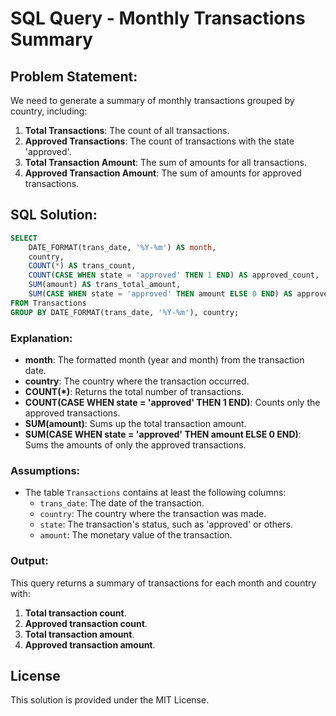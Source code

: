 
# SQL Query - Monthly Transactions Summary

## Problem Statement:
We need to generate a summary of monthly transactions grouped by country, including:
1. **Total Transactions**: The count of all transactions.
2. **Approved Transactions**: The count of transactions with the state 'approved'.
3. **Total Transaction Amount**: The sum of amounts for all transactions.
4. **Approved Transaction Amount**: The sum of amounts for approved transactions.

## SQL Solution:

```sql
SELECT 
    DATE_FORMAT(trans_date, '%Y-%m') AS month, 
    country, 
    COUNT(*) AS trans_count, 
    COUNT(CASE WHEN state = 'approved' THEN 1 END) AS approved_count, 
    SUM(amount) AS trans_total_amount, 
    SUM(CASE WHEN state = 'approved' THEN amount ELSE 0 END) AS approved_total_amount
FROM Transactions
GROUP BY DATE_FORMAT(trans_date, '%Y-%m'), country;
```

### Explanation:

- **month**: The formatted month (year and month) from the transaction date.
- **country**: The country where the transaction occurred.
- **COUNT(*)**: Returns the total number of transactions.
- **COUNT(CASE WHEN state = 'approved' THEN 1 END)**: Counts only the approved transactions.
- **SUM(amount)**: Sums up the total transaction amount.
- **SUM(CASE WHEN state = 'approved' THEN amount ELSE 0 END)**: Sums the amounts of only the approved transactions.

### Assumptions:
- The table `Transactions` contains at least the following columns:
  - `trans_date`: The date of the transaction.
  - `country`: The country where the transaction was made.
  - `state`: The transaction's status, such as 'approved' or others.
  - `amount`: The monetary value of the transaction.

### Output:
This query returns a summary of transactions for each month and country with:
1. **Total transaction count**.
2. **Approved transaction count**.
3. **Total transaction amount**.
4. **Approved transaction amount**.

## License
This solution is provided under the MIT License.
